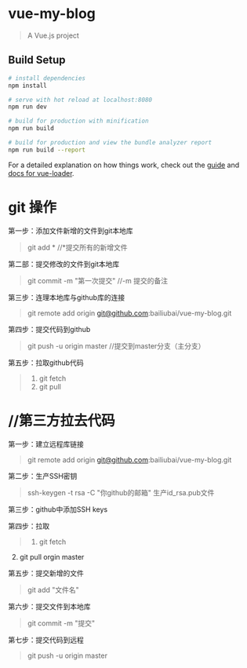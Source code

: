 # vue-my-blog

> A Vue.js project

## Build Setup

``` bash
# install dependencies
npm install

# serve with hot reload at localhost:8080
npm run dev

# build for production with minification
npm run build

# build for production and view the bundle analyzer report
npm run build --report
```

For a detailed explanation on how things work, check out the [guide](http://vuejs-templates.github.io/webpack/) and [docs for vue-loader](http://vuejs.github.io/vue-loader).

# git  操作
第一步：添加文件新增的文件到git本地库
> git add *   //*提交所有的新增文件

第二部：提交修改的文件到git本地库
> git commit -m "第一次提交" //-m 提交的备注

第三步：连理本地库与github库的连接
> git remote add origin git@github.com:bailiubai/vue-my-blog.git    

第四步：提交代码到github
>git push -u origin master  //提交到master分支（主分支）

第五步：拉取github代码
>1. git fetch
>2. git pull


# //第三方拉去代码
第一步：建立远程库链接
>git remote add origin git@github.com:bailiubai/vue-my-blog.git 

第二步：生产SSH密钥
> ssh-keygen -t rsa -C "你github的邮箱"
> 生产id_rsa.pub文件

第三步：github中添加SSH keys

第四步：拉取
> 1. git fetch
  2. git pull orgin master

第五步：提交新增的文件
> git add "文件名"

第六步：提交文件到本地库
> git commit -m "提交"

第七步：提交代码到远程
> git push -u origin master 

